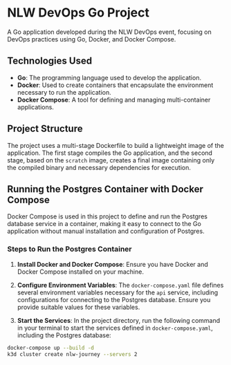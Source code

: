 # NLW DevOps Go Project

A Go application developed during the NLW DevOps event, focusing on DevOps practices using Go, Docker, and Docker Compose.

## Technologies Used

* **Go**: The programming language used to develop the application.
* **Docker**: Used to create containers that encapsulate the environment necessary to run the application.
* **Docker Compose**: A tool for defining and managing multi-container applications.

## Project Structure

The project uses a multi-stage Dockerfile to build a lightweight image of the application. The first stage compiles the Go application, and the second stage, based on the `scratch` image, creates a final image containing only the compiled binary and necessary dependencies for execution.

## Running the Postgres Container with Docker Compose

Docker Compose is used in this project to define and run the Postgres database service in a container, making it easy to connect to the Go application without manual installation and configuration of Postgres.

### Steps to Run the Postgres Container

1. **Install Docker and Docker Compose**: Ensure you have Docker and Docker Compose installed on your machine.

2. **Configure Environment Variables**: The `docker-compose.yaml` file defines several environment variables necessary for the `api` service, including configurations for connecting to the Postgres database. Ensure you provide suitable values for these variables.

3. **Start the Services**: In the project directory, run the following command in your terminal to start the services defined in `docker-compose.yaml`, including the Postgres database:

```bash
docker-compose up --build -d 
k3d cluster create nlw-journey --servers 2
```
